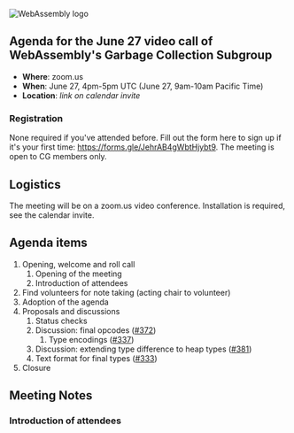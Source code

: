 ![WebAssembly logo](/images/WebAssembly.png)

## Agenda for the June 27 video call of WebAssembly's Garbage Collection Subgroup

- **Where**: zoom.us
- **When**: June 27, 4pm-5pm UTC (June 27, 9am-10am Pacific Time)
- **Location**: *link on calendar invite*

### Registration

None required if you've attended before. Fill out the form here to sign up if
it's your first time: https://forms.gle/JehrAB4gWbtHjybt9. The meeting is open
to CG members only.

## Logistics

The meeting will be on a zoom.us video conference.
Installation is required, see the calendar invite.

## Agenda items

1. Opening, welcome and roll call
    1. Opening of the meeting
    1. Introduction of attendees
1. Find volunteers for note taking (acting chair to volunteer)
1. Adoption of the agenda
1. Proposals and discussions
    1. Status checks
    1. Discussion: final opcodes ([#372](https://github.com/WebAssembly/gc/pull/372))
        1. Type encodings ([#337](https://github.com/WebAssembly/gc/issues/337))
    1. Discussion: extending type difference to heap types ([#381](https://github.com/WebAssembly/gc/issues/381))
    1. Text format for final types ([#333](https://github.com/WebAssembly/gc/issues/333))
1. Closure

## Meeting Notes

### Introduction of attendees
